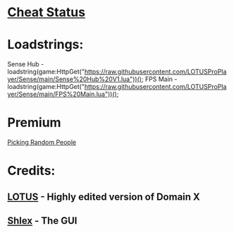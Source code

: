# [Cheat Status](https://whatexploitsare.online/)

# Loadstrings:
Sense Hub - loadstring(game:HttpGet("https://raw.githubusercontent.com/LOTUSProPlayer/Sense/main/Sense%20Hub%20V1.lua"))();
FPS Main - loadstring(game:HttpGet("https://raw.githubusercontent.com/LOTUSProPlayer/Sense/main/FPS%20Main.lua"))();

# Premium
[Picking Random People](https://www.roblox.com/groups/8395021/r-Anime/)

# Credits:
## [LOTUS](https://discord.com/users/848259924844609607) - Highly edited version of Domain X
## [Shlex](https://discord.com/users/837791888643588136) - The GUI
